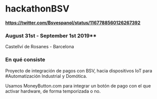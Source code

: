 # hackathonBSV

**https://twitter.com/Bsvespanol/status/1167788560126267392**

### August 31st - September 1st 2019**
Castellví de Rosanes - Barcelona

### En qué consiste
Proyecto de integración de pagos con BSV, hacia dispositivos IoT para #Automatización Industrial y Domótica.

Usamos MoneyButton.com para integrar un botón de pago con el que activar hardware, de forma temporizada o no.

